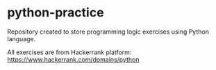 # python-practice
Repository created to store programming logic exercises using Python language.

All exercises are from Hackerrank platform: https://www.hackerrank.com/domains/python
